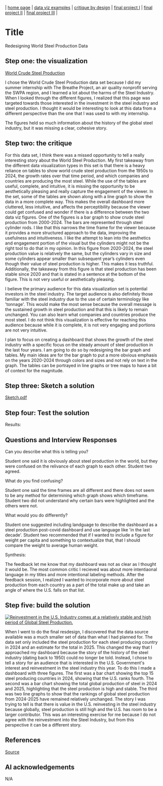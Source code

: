 | [home page](https://cmustudent.github.io/tswd-portfolio-templates/) | [data viz examples](dataviz-examples) | [critique by design](critique-by-design) | [final project I](final-project-part-one) | [final project II](final-project-part-two) | [final project III](final-project-part-three) |

# Title
Redesigning World Steel Production Data

## Step one: the visualization

[World Crude Steel Production](https://worldsteel.org/data/world-steel-in-figures/world-steel-in-figures-2025/)

I chose the World Crude Steel Production data set because I did my summer internship with The Breathe Project, an air quality nonprofit serving the SWPA region, and I learned a lot about the harms of the Steel Industry. When I looked through the different figures, I realized that this page was targeted towards those interested in the investment in the steel industry and steel production. I thought it would be interesting to look at this data from a different perspective than the one that I was used to with my internship. 

The figures held so much information about the history of the global steel industry, but it was missing a clear, cohesive story. 

## Step two: the critique

For this data set, I think there was a missed opportunity to tell a really interesting story about the World Steel Production. My first takeaway from the different data visualization types in this set is that there is a heavy reliance on tables to show world crude steel production from the 1950s to 2024, the growth rates over that time period, and which companies and countries are producing the most steel. While the use of the tables are useful, complete, and intuitive, it is missing the opportunity to be aesthetically pleasing and really capture the engagement of the viewer. In the set, some of the tables are shown along with a line graph to show the data in a more complete way. This makes the overall dashboard more cluttered, less intuitive, and affects the perceptibility because the viewer could get confused and wonder if there is a difference between the two data viz figures. One of the figures is a bar graph to show crude steel production from 2000-2024. The bars are represented through steel cylinder rods. I like that this narrows the time frame for the viewer because it provides a more structured approach to the data, improving the usefulness and intuitiveness. I like the attempt to lean into the aesthetics and engagement portion of the visual but the cylinders might not be the right tool to do that in my opinion. In this figure from 2020-2024, the steel production value is relatively the same, but the cylinders vary in size and some cylinders appear smaller than subsequent year’s cylinders even though their value of steel production is higher. This makes it less truthful. Additionally, the takeaway from this figure is that steel production has been stable since 2020 and that is stated in a sentence at the bottom of the figure. This is not very useful or aesthetically pleasing.

I believe the primary audience for this data visualization set is potential investors in the steel industry. The target audience is also definitely those familiar with the steel industry due to the use of certain terminology like 'tonnage'. This would make the most sense because the overall message is the sustained growth in steel production and that this is likely to remain unchanged. You can also learn what companies and countries produce the most steel. I do not think this visualization is effective for reaching this audience because while it is complete, it is not very engaging and portions are not very intuitive. 

I plan to focus on creating a dashboard that shows the growth of the steel industry with a specific focus on the steady amount of steel production in the last four years. I am going to do so by redesigning the bar graph and tables. My main ideas are for the bar graph to put a more obvious emphasis on the years 2020-2024 through colors and sizes and not rely on text in the graph. The tables can be portrayed in line graphs or tree maps to have a bit of context for the magnitude. 


## Step three: Sketch a solution

[Sketch.pdf](https://github.com/user-attachments/files/22417460/Sketch.pdf)

## Step four: Test the solution

Results: 

Questions and Interview Responses                                 
------------------------------------

Can you describe what this is telling you?

Student one said it is obviously about steel production in the world, but they were confused on the relivance of each graph to each other. 
Student two agreed. 

What do you find confusing?

Student one said the time frames are all different and there does not seem to be any method for determining which graph shows which timeframe. 
Student two did not understand why certain bars were highlighted and the others were not.

What would you do differently?

Student one suggested including landguage to describe the dashboard as a steel production post-covid dashboard and use language like 'in the last decade'. 
Student two recommended that if I wanted to include a figure for weight per capita and something to contextualize that, that I should compare the weight to average human weight. 

Synthesis: 

The feedback let me know that my dashboard was not as clear as I thought it would be. The most common critic I recieved was about more intentiaonal language in my titles and more intentional labeling methods. After the feedback session, I realized I wanted to incorporate more about steel production from each country as a part of the total make up and take an angle of where the U.S. falls on that list. 

## Step five: build the solution

<div class='tableauPlaceholder' id='viz1758244606742' style='position: relative'><noscript><a href='#'><img alt='Reinvestment in the U.S. Industry comes at a relatively stable and high period of Global Steel Production. ' src='https:&#47;&#47;public.tableau.com&#47;static&#47;images&#47;Wo&#47;WorldSteelProductionRedesignAssignment&#47;Redesign&#47;1_rss.png' style='border: none' /></a></noscript><object class='tableauViz'  style='display:none;'><param name='host_url' value='https%3A%2F%2Fpublic.tableau.com%2F' /> <param name='embed_code_version' value='3' /> <param name='site_root' value='' /><param name='name' value='WorldSteelProductionRedesignAssignment&#47;Redesign' /><param name='tabs' value='no' /><param name='toolbar' value='yes' /><param name='static_image' value='https:&#47;&#47;public.tableau.com&#47;static&#47;images&#47;Wo&#47;WorldSteelProductionRedesignAssignment&#47;Redesign&#47;1.png' /> <param name='animate_transition' value='yes' /><param name='display_static_image' value='yes' /><param name='display_spinner' value='yes' /><param name='display_overlay' value='yes' /><param name='display_count' value='yes' /><param name='language' value='en-US' /><param name='filter' value='publish=yes' /></object></div>     

<script type='text/javascript'>                    
  var divElement = document.getElementById('viz1758244606742');                    
  var vizElement = divElement.getElementsByTagName('object')[0];                    
  if ( divElement.offsetWidth > 800 ) { vizElement.style.width='1000px';vizElement.style.height='827px';} else if ( divElement.offsetWidth > 500 ) { vizElement.style.width='1000px';vizElement.style.height='827px';} else { vizElement.style.width='100%';vizElement.style.height='977px';}                    
  var scriptElement = document.createElement('script');                    
  scriptElement.src = 'https://public.tableau.com/javascripts/api/viz_v1.js';                    vizElement.parentNode.insertBefore(scriptElement, vizElement);               
</script>

When I went to do the final resdesign, I discovered that the data source available was a much smaller set of data than what I had planned for. The data set only included the steel production for each steel producing country in 2024 and an estimate for the total in 2025. This changed the way that I approached my dashboard because the story of the history of the steel industry (dating back to 1950) could no longer be told. Instead, I chose to tell a story for an audience that is interested in the U.S. Government's interest and reinvestment in the steel industry this year. To do this I made a dashboard with three figures. The first was a bar chart showing the top 15 steel producing countries in 2024, showing that the U.S. ranks fourth. The second was a bar chart showing the total global production of steel in 2024 and 2025, highlighting that the steel production is high and stable. The third was two line graphs to show that the rankings of global steel production from 2024-2025 have remained relatively unchanged. The story I was trying to tell is that there is value in the U.S. reinvesting in the steel industry because globally, steel production is still high and the U.S. has room to be a larger contributor. This was an interesting exercise for me because I do not agree with the reinvestment into the Steel Industry, but from this perspective it can be a different story. 

## References
[Source](https://worldsteel.org/data/world-steel-in-figures/world-steel-in-figures-2025/#world-crude-steel-production-1950-to-2024)

## AI acknowledgements
N/A

